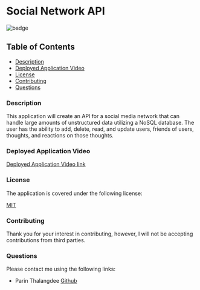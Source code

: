 # Social Network API

![badge](https://img.shields.io/badge/license-mit-blue)

## Table of Contents

* [Description](#description)
* [Deployed Application Video](#deployed-application-video)  
* [License](#license)    
* [Contributing](#contributing)
* [Questions](#questions)

### Description

This application will create an API for a social media network that can handle large amounts of unstructured data utilizing a NoSQL database. The user has the ability to add, delete, read, and update users, friends of users, thoughts, and reactions on those thoughts.
  
### Deployed Application Video
  
[Deployed Application Video link]()

### License

The application is covered under the following license:
  
[MIT](https://choosealicense.com/licenses/mit)
    
### Contributing
  
Thank you for your interest in contributing, however, I will not be accepting contributions from third parties.

### Questions

Please contact me using the following links:
  
- Parin Thalangdee [Github](https://github.com/parinthalangdee)